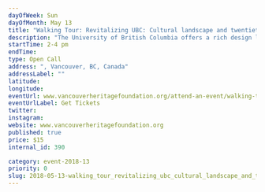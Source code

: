 ```yaml
---
dayOfWeek: Sun
dayOfMonth: May 13
title: "Walking Tour: Revitalizing UBC: Cultural landscape and twentieth century design legacies"
description: "The University of British Columbia offers a rich design legacy to explore. More than that, the buildings and landscapes reflect key society forces that have historically shaped the place, including a significant collection of Mid-century Modern buildings that introduced fresh ideas on education and design.  As the campus continues to grow and evolve, UBC Campus and Community Planning has sought to understand the campus as a cultural landscape so that each rehabilitation project and new development contributes to this sense of place.<br> <br> Tour leaders Gerry McGeough, UBC University Architect, and Karen Russell, Manager, Development Services, will discuss these forces and themes that have shaped the campus over time, how these are informing current planning, and lessons learned as UBC seeks to apply emergent “values based” heritage conservation practices. We will learn about the history and development of key sites and buildings along the route, their design and the architects that conceived them, and how they fit into the bigger picture of the UBC campus."
startTime: 2-4 pm
endTime: 
type: Open Call
address: ", Vancouver, BC, Canada"
addressLabel: ""
latitude: 
longitude: 
eventUrl: www.vancouverheritagefoundation.org/attend-an-event/walking-tours/
eventUrlLabel: Get Tickets
twitter: 
instagram: 
website: www.vancouverheritagefoundation.org
published: true
price: $15
internal_id: 390

category: event-2018-13
priority: 0
slug: 2018-05-13-walking_tour_revitalizing_ubc_cultural_landscape_and_twentieth_century_design_legacies
---
```

